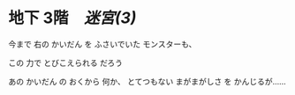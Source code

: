 # 地下 3階　*迷宮(3)*


今まで 右の かいだん を ふさいでいた モンスターも、

この 力で とびこえられる だろう

あの かいだん の おくから 何か、
とてつもない まがまがしさ を かんじるが……

